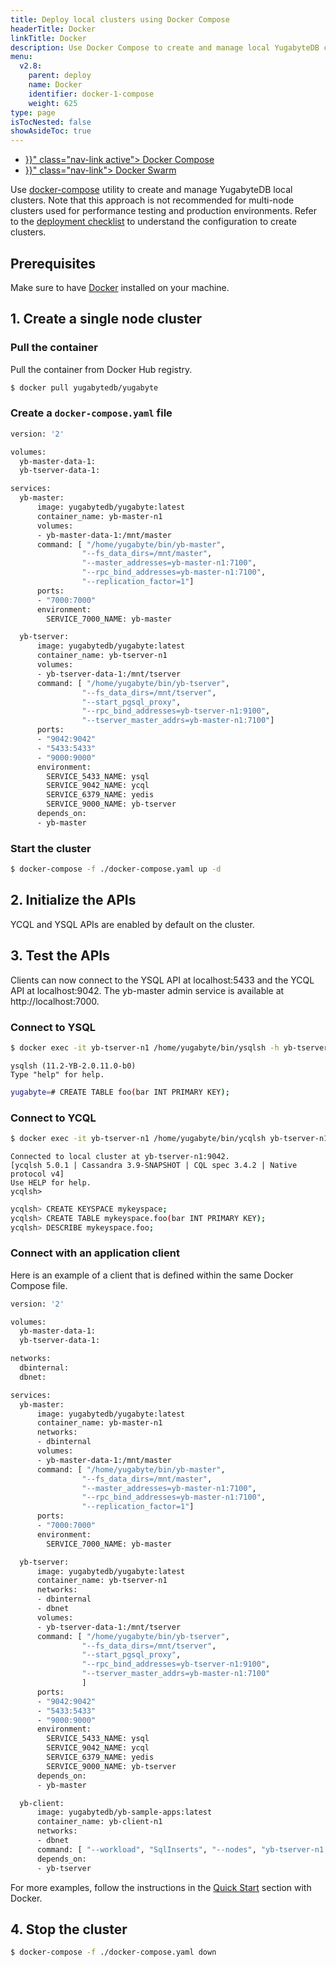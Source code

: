 ```yaml
---
title: Deploy local clusters using Docker Compose
headerTitle: Docker
linkTitle: Docker
description: Use Docker Compose to create and manage local YugabyteDB clusters.
menu:
  v2.8:
    parent: deploy
    name: Docker
    identifier: docker-1-compose
    weight: 625
type: page
isTocNested: false
showAsideToc: true
---
```


<ul class="nav nav-tabs-alt nav-tabs-yb">
  <li>
    <a href="{{< relref "./docker-compose.md" >}}" class="nav-link active">
      <i class="fab fa-docker" aria-hidden="true"></i>
      Docker Compose
    </a>
  </li>
  <li >
    <a href="{{< relref "./docker-swarm.md" >}}" class="nav-link">
      <i class="fas fa-layer-group"></i>
      Docker Swarm
    </a>
  </li>
</ul>

Use [docker-compose](https://docs.docker.com/compose/overview/) utility to create and manage YugabyteDB local clusters. Note that this approach is not recommended for multi-node clusters used for performance testing and production environments. Refer to the [deployment checklist](../../../deploy/checklist/) to understand the configuration to create clusters.

## Prerequisites

Make sure to have [Docker](https://docs.docker.com/get-docker/) installed on your machine. 

## 1. Create a single node cluster

### Pull the container

Pull the container from Docker Hub registry.

```sh
$ docker pull yugabytedb/yugabyte
```

### Create a `docker-compose.yaml` file

<div class='copy'></div>

```sh
version: '2'

volumes:
  yb-master-data-1:
  yb-tserver-data-1:

services:
  yb-master:
      image: yugabytedb/yugabyte:latest
      container_name: yb-master-n1
      volumes:
      - yb-master-data-1:/mnt/master
      command: [ "/home/yugabyte/bin/yb-master",
                "--fs_data_dirs=/mnt/master",
                "--master_addresses=yb-master-n1:7100",
                "--rpc_bind_addresses=yb-master-n1:7100",
                "--replication_factor=1"]
      ports:
      - "7000:7000"
      environment:
        SERVICE_7000_NAME: yb-master

  yb-tserver:
      image: yugabytedb/yugabyte:latest
      container_name: yb-tserver-n1
      volumes:
      - yb-tserver-data-1:/mnt/tserver
      command: [ "/home/yugabyte/bin/yb-tserver",
                "--fs_data_dirs=/mnt/tserver",
                "--start_pgsql_proxy",
                "--rpc_bind_addresses=yb-tserver-n1:9100",
                "--tserver_master_addrs=yb-master-n1:7100"]
      ports:
      - "9042:9042"
      - "5433:5433"
      - "9000:9000"
      environment:
        SERVICE_5433_NAME: ysql
        SERVICE_9042_NAME: ycql
        SERVICE_6379_NAME: yedis
        SERVICE_9000_NAME: yb-tserver
      depends_on:
      - yb-master
```

### Start the cluster

```sh
$ docker-compose -f ./docker-compose.yaml up -d
```

## 2. Initialize the APIs

YCQL and YSQL APIs are enabled by default on the cluster.

## 3. Test the APIs

Clients can now connect to the YSQL API at localhost:5433 and the YCQL API at localhost:9042. The yb-master admin service is available at http://localhost:7000.

### Connect to YSQL

```sh
$ docker exec -it yb-tserver-n1 /home/yugabyte/bin/ysqlsh -h yb-tserver-n1
```

```
ysqlsh (11.2-YB-2.0.11.0-b0)
Type "help" for help.
```

```sh
yugabyte=# CREATE TABLE foo(bar INT PRIMARY KEY);
```

### Connect to YCQL

```sh
$ docker exec -it yb-tserver-n1 /home/yugabyte/bin/ycqlsh yb-tserver-n1
```

```
Connected to local cluster at yb-tserver-n1:9042.
[ycqlsh 5.0.1 | Cassandra 3.9-SNAPSHOT | CQL spec 3.4.2 | Native protocol v4]
Use HELP for help.
ycqlsh>
```

```sh
ycqlsh> CREATE KEYSPACE mykeyspace;
ycqlsh> CREATE TABLE mykeyspace.foo(bar INT PRIMARY KEY);
ycqlsh> DESCRIBE mykeyspace.foo;
```

### Connect with an application client

Here is an example of a client that is defined within the same Docker Compose file.

```sh
version: '2'

volumes:
  yb-master-data-1:
  yb-tserver-data-1:

networks:
  dbinternal:
  dbnet:

services:
  yb-master:
      image: yugabytedb/yugabyte:latest
      container_name: yb-master-n1
      networks:
      - dbinternal
      volumes:
      - yb-master-data-1:/mnt/master
      command: [ "/home/yugabyte/bin/yb-master",
                "--fs_data_dirs=/mnt/master",
                "--master_addresses=yb-master-n1:7100",
                "--rpc_bind_addresses=yb-master-n1:7100",
                "--replication_factor=1"]
      ports:
      - "7000:7000"
      environment:
        SERVICE_7000_NAME: yb-master

  yb-tserver:
      image: yugabytedb/yugabyte:latest
      container_name: yb-tserver-n1
      networks:
      - dbinternal
      - dbnet
      volumes:
      - yb-tserver-data-1:/mnt/tserver
      command: [ "/home/yugabyte/bin/yb-tserver",
                "--fs_data_dirs=/mnt/tserver",
                "--start_pgsql_proxy",
                "--rpc_bind_addresses=yb-tserver-n1:9100",
                "--tserver_master_addrs=yb-master-n1:7100"
                ]
      ports:
      - "9042:9042"
      - "5433:5433"
      - "9000:9000"
      environment:
        SERVICE_5433_NAME: ysql
        SERVICE_9042_NAME: ycql
        SERVICE_6379_NAME: yedis
        SERVICE_9000_NAME: yb-tserver
      depends_on:
      - yb-master

  yb-client:
      image: yugabytedb/yb-sample-apps:latest
      container_name: yb-client-n1
      networks:
      - dbnet
      command: [ "--workload", "SqlInserts", "--nodes", "yb-tserver-n1:5433" ]
      depends_on:
      - yb-tserver
```

For more examples, follow the instructions in the [Quick Start](../../../quick-start/explore/ysql/#docker) section with Docker.

## 4. Stop the cluster

```sh
$ docker-compose -f ./docker-compose.yaml down
```
